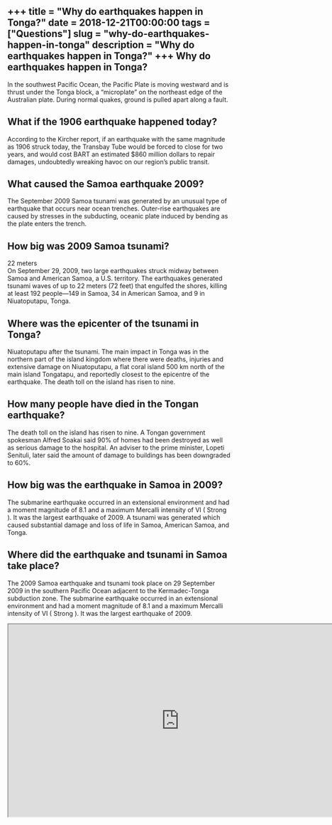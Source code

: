 +++
title = "Why do earthquakes happen in Tonga?"
date = 2018-12-21T00:00:00
tags = ["Questions"]
slug = "why-do-earthquakes-happen-in-tonga"
description = "Why do earthquakes happen in Tonga?"
+++
Why do earthquakes happen in Tonga?
-----------------------------------

In the southwest Pacific Ocean, the Pacific Plate is moving westward and is thrust under the Tonga block, a “microplate” on the northeast edge of the Australian plate. During normal quakes, ground is pulled apart along a fault.

What if the 1906 earthquake happened today?
-------------------------------------------

According to the Kircher report, if an earthquake with the same magnitude as 1906 struck today, the Transbay Tube would be forced to close for two years, and would cost BART an estimated $860 million dollars to repair damages, undoubtedly wreaking havoc on our region’s public transit.

What caused the Samoa earthquake 2009?
--------------------------------------

The September 2009 Samoa tsunami was generated by an unusual type of earthquake that occurs near ocean trenches. Outer-rise earthquakes are caused by stresses in the subducting, oceanic plate induced by bending as the plate enters the trench.

How big was 2009 Samoa tsunami?
-------------------------------

22 meters  
On September 29, 2009, two large earthquakes struck midway between Samoa and American Samoa, a U.S. territory. The earthquakes generated tsunami waves of up to 22 meters (72 feet) that engulfed the shores, killing at least 192 people—149 in Samoa, 34 in American Samoa, and 9 in Niuatoputapu, Tonga.

Where was the epicenter of the tsunami in Tonga?
------------------------------------------------

Niuatoputapu after the tsunami. The main impact in Tonga was in the northern part of the island kingdom where there were deaths, injuries and extensive damage on Niuatoputapu, a flat coral island 500 km north of the main island Tongatapu, and reportedly closest to the epicentre of the earthquake. The death toll on the island has risen to nine.

How many people have died in the Tongan earthquake?
---------------------------------------------------

The death toll on the island has risen to nine. A Tongan government spokesman Alfred Soakai said 90% of homes had been destroyed as well as serious damage to the hospital. An adviser to the prime minister, Lopeti Senituli, later said the amount of damage to buildings has been downgraded to 60%.

How big was the earthquake in Samoa in 2009?
--------------------------------------------

The submarine earthquake occurred in an extensional environment and had a moment magnitude of 8.1 and a maximum Mercalli intensity of VI ( Strong ). It was the largest earthquake of 2009. A tsunami was generated which caused substantial damage and loss of life in Samoa, American Samoa, and Tonga.

Where did the earthquake and tsunami in Samoa take place?
---------------------------------------------------------

The 2009 Samoa earthquake and tsunami took place on 29 September 2009 in the southern Pacific Ocean adjacent to the Kermadec-Tonga subduction zone. The submarine earthquake occurred in an extensional environment and had a moment magnitude of 8.1 and a maximum Mercalli intensity of VI ( Strong ). It was the largest earthquake of 2009.

<iframe allow="accelerometer; autoplay; clipboard-write; encrypted-media; gyroscope; picture-in-picture" allowfullscreen="" class="__youtube_prefs__  epyt-is-override  no-lazyload" data-no-lazy="1" data-origheight="433" data-origwidth="770" data-skipgform_ajax_framebjll="" height="433" id="_ytid_45165" loading="lazy" src="https://www.youtube.com/embed/NT_fVQ1LdQY?enablejsapi=1&autoplay=0&cc_load_policy=0&cc_lang_pref=&iv_load_policy=1&loop=0&modestbranding=0&rel=1&fs=1&playsinline=0&autohide=2&theme=dark&color=red&controls=1&" title="YouTube player" width="770"></iframe>